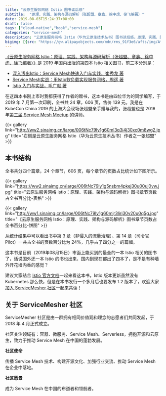 ```yaml
---
title: "云原生服务网格 Istio 图书读后感"
subtitle:  "原理、实践、架构与源码解析（张超盟、章鑫、徐中虎、徐飞编著）"
date: 2019-08-03T15:24:37+08:00
draft: false
tags: ["cloud-native","book","service-mesh"]
categories: "service-mesh"
description: "云原生服务网格 Istio（华为云原生技术丛书）图书读后感，原理、实践、架构与源码解析（张超盟、章鑫、徐中虎、徐飞编著）。"
bigimg: [{src: "https://gw.alipayobjects.com/mdn/rms_91f3e6/afts/img/A*okX2TLyEYIYAAAAAAAAAAABkARQnAQ", desc: "Photo via unsplash"}]
---
```


[《云原生服务网格 Istio：原理、实践、架构与源码解析（张超盟、章鑫、徐中虎、徐飞编著）》](https://item.jd.com/12538407.html)是 2019 年国内出版的第四本 Istio 相关图书，前三本分别是：

- [深入浅出Istio：Service Mesh快速入门与实践，崔秀龙 著](https://item.jd.com/12527008.html)
- [Service Mesh实战：用Istio软负载实现服务网格，周遥 著](https://item.jd.com/12516473.html)
- [Istio 入门与实战，毛广献 著](https://item.jd.com/12601120.html)

在这四本书刚上市时我都获得了作者的赠书，这本书是由四位华为的同学编写，于 2019 年  7 月第一次印刷，全书共 24 章，606 页，售价 139 元。我是在 KubeCon China 2019 的上海大会现场张超盟亲手赠与我的，张超盟也是 2018 年[第三届 Service Mesh Meetup](https://www.servicemesher.com/blog/service-mesh-meetup-shenzhen-20180825/) 的讲师。

{{< gallery link="http://ww2.sinaimg.cn/large/006tNc79ly1g60ml3q3i4j30xc0m8wg2.jpg" title="右侧是云原生服务网格 Istio（华为云原生技术丛书）作者之一张超盟" >}}

## 本书结构

全书共分四个篇章，24 个章节，606 页，每个章节的页数占比统计如下图所示。

{{< gallery link="https://ww2.sinaimg.cn/large/006tNc79ly1g5nsbm4pkej30u00uj0vw.jpg" title="云原生服务网格 Istio：原理、实践、架构与源码解析》图书章节页数占全书百分比-表格" >}}

{{< gallery link="http://ww1.sinaimg.cn/large/006tNc79ly1g60mjr3lirj30v20u0q5g.jpg" title="《云原生服务网格 Istio：原理、实践、架构与源码解析》图书章节页数占全书百分比-饼图" >}}

从统计结果中可以看出书中第 3 章（非侵入的流量治理）、第 14 章（司令官 Pilot）一共占全书的页数百分比为 24%，几乎占了四分之一的篇幅。

这本书是目前（2019年08月15日）市面上能买到的最全的一本 Istio 相关的图书了，话说国外还一本 Istio 的书也出来，国内到现在都出了四本了，是不是有种墙外开花墙内香的感觉？

建议大家结合 [Istio 官方文档](https://istio.io)一起来看这本书，Istio 版本更新虽然没有 Kubernetes 那么快，但是在本书发行一个多月后也要发布 1.2 版本了，欢迎大家[加入 ServiceMesher 社区](https://www.servicemesher.com)一起来共读！

## 关于 ServiceMesher 社区

ServiceMesher 社区是由一群拥有相同价值观和理念的志愿者们共同发起，于 2018 年 4 月正式成立。

社区关注领域有：容器、微服务、Service Mesh、Serverless，拥抱开源和云原生，致力于推动 Service Mesh 在中国的蓬勃发展。

**社区使命**

传播 Service Mesh 技术、构建开源文化、加强行业交流、推动 Service Mesh 在企业中落地。

**社区愿景**

成为 Service Mesh 在中国的布道者和领航者。

